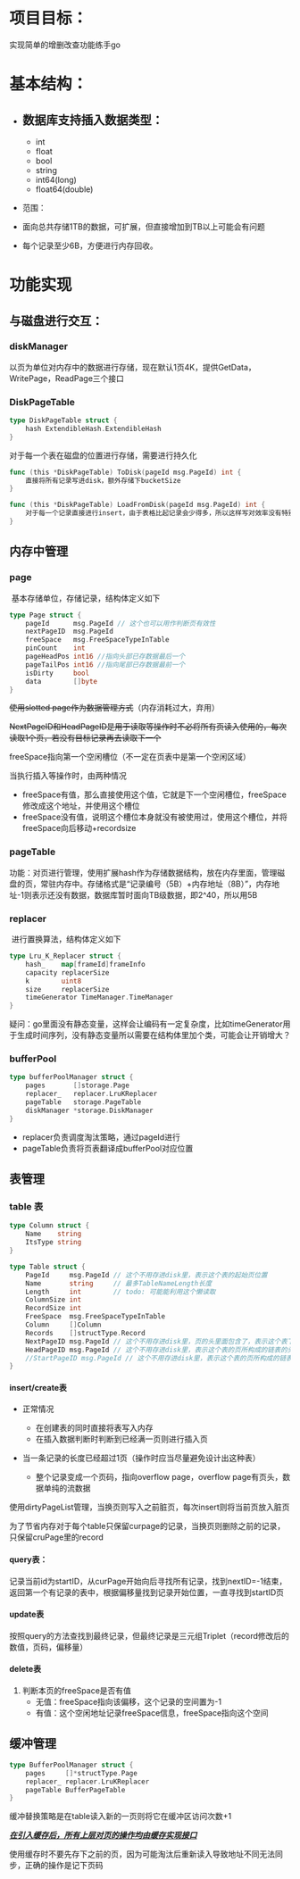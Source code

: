 # 项目目标：

实现简单的增删改查功能练手go

# 基本结构：

* ## 数据库支持插入数据类型：
  
  * int
  * float
  * bool
  * string
  * int64(long)
  * float64(double)
* 范围：
* 面向总共存储1TB的数据，可扩展，但直接增加到TB以上可能会有问题
* 每个记录至少6B，方便进行内存回收。

# 功能实现

## 与磁盘进行交互：

### diskManager

​	以页为单位对内存中的数据进行存储，现在默认1页4K，提供GetData，WritePage，ReadPage三个接口

### DiskPageTable

```go
type DiskPageTable struct {
	hash ExtendibleHash.ExtendibleHash
}
```

对于每一个表在磁盘的位置进行存储，需要进行持久化

```go
func (this *DiskPageTable) ToDisk(pageId msg.PageId) int {
	直接将所有记录写进disk，额外存储下bucketSize
}
```

```go
func (this *DiskPageTable) LoadFromDisk(pageId msg.PageId) int {
	对于每一个记录直接进行insert，由于表格比起记录会少得多，所以这样写对效率没有特别大影响
}
```



## 内存中管理

### page

​	基本存储单位，存储记录，结构体定义如下

```go
type Page struct {
	pageId      msg.PageId // 这个也可以用作判断页有效性
	nextPageID  msg.PageId
	freeSpace   msg.FreeSpaceTypeInTable
	pinCount    int
	pageHeadPos int16 //指向头部已存数据最后一个
	pageTailPos int16 //指向尾部已存数据最前一个
	isDirty     bool
	data        []byte
}
```

~~使用slotted page作为数据管理方式~~（内存消耗过大，弃用）

~~NextPageID和HeadPageID是用于读取等操作时不必将所有页读入使用的，每次读取1个页，若没有目标记录再去读取下一个~~

freeSpace指向第一个空闲槽位（不一定在页表中是第一个空闲区域）

当执行插入等操作时，由两种情况

* freeSpace有值，那么直接使用这个值，它就是下一个空闲槽位，freeSpace修改成这个地址，并使用这个槽位
* freeSpace没有值，说明这个槽位本身就没有被使用过，使用这个槽位，并将freeSpace向后移动+recordsize

### pageTable

​	功能：对页进行管理，使用扩展hash作为存储数据结构，放在内存里面，管理磁盘的页，常驻内存中。存储格式是“记录编号（5B）+内存地址（8B）”，内存地址-1则表示还没有数据，数据库暂时面向TB级数据，即2^40，所以用5B

### replacer

​	进行置换算法，结构体定义如下

```go
type Lru_K_Replacer struct {
	hash_    map[frameId]frameInfo
	capacity replacerSize
	k        uint8
	size     replacerSize
    timeGenerator TimeManager.TimeManager
}
```



疑问：go里面没有静态变量，这样会让编码有一定复杂度，比如timeGenerator用于生成时间序列，没有静态变量所以需要在结构体里加个类，可能会让开销增大？

### bufferPool

```go
type bufferPoolManager struct {
	pages       []storage.Page
	replacer_   replacer.LruKReplacer
	pageTable   storage.PageTable
	diskManager *storage.DiskManager
}
```

* replacer负责调度淘汰策略，通过pageId进行
* pageTable负责将页表翻译成bufferPool对应位置

## 表管理

### table 表

```go
type Column struct {
	Name    string
	ItsType string
}

type Table struct {
	PageId     msg.PageId // 这个不用存进disk里，表示这个表的起始页位置
	Name       string     // 最多TableNameLength长度
	Length     int        // todo: 可能能利用这个懒读取
	ColumnSize int
	RecordSize int
	FreeSpace  msg.FreeSpaceTypeInTable
	Column     []Column
	Records    []structType.Record
	NextPageID msg.PageId // 这个不用存进disk里，页的头里面包含了，表示这个表下一页
	HeadPageID msg.PageId // 这个不用存进disk里，表示这个表的页所构成的链表的头
	//StartPageID msg.PageId // 这个不用存进disk里，表示这个表的页所构成的链表的头
}
```

#### insert/create表

* 正常情况

  * 在创建表的同时直接将表写入内存
  * 在插入数据判断时判断到已经满一页则进行插入页

* 当一条记录的长度已经超过1页（操作时应当尽量避免设计出这种表）

  * 整个记录变成一个页码，指向overflow page，overflow page有页头，数据单纯的流数据

使用dirtyPageList管理，当换页则写入之前脏页，每次insert则将当前页放入脏页

为了节省内存对于每个table只保留curpage的记录，当换页则删除之前的记录，只保留cruPage里的record

####   query表：

记录当前id为startID，从curPage开始向后寻找所有记录，找到nextID=-1结束，返回第一个有记录的表中，根据偏移量找到记录开始位置，一直寻找到startID页

#### update表

按照query的方法查找到最终记录，但最终记录是三元组Triplet（record修改后的数值，页码，偏移量）

#### delete表

1. 判断本页的freeSpace是否有值
   * 无值：freeSpace指向该偏移，这个记录的空间置为-1
   * 有值：这个空闲地址记录freeSpace信息，freeSpace指向这个空间

## 缓冲管理

```go
type BufferPoolManager struct {
	pages     []*structType.Page
	replacer_ replacer.LruKReplacer
	pageTable BufferPageTable
}
```

缓冲替换策略是在table读入新的一页则将它在缓冲区访问次数+1

<u>***在引入缓存后，所有上层对页的操作均由缓存实现接口***</u>

使用缓存时不要先存下之前的页，因为可能淘汰后重新读入导致地址不同无法同步，正确的操作是记下页码
